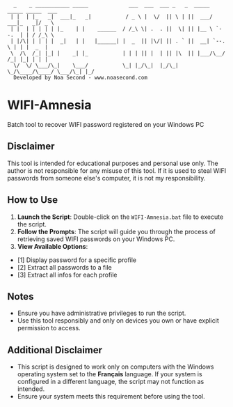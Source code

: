 ```
  _    _ ___________ _____             ___  ___  ___ _   _  _____ _____ _____  ___  
 | |  | |_   _|  ___|_   _|           / _ \ |  \/  || \ | ||  ___/  ___|_   _|/ _ \ 
 | |  | | | | | |_    | |    ______  / /_\ \| .  . ||  \| || |__ \ `--.  | | / /_\ \
 | |/\| | | | |  _|   | |   |______| |  _  || |\/| || . ` ||  __| `--. \ | | |  _  |
 \  /\  /_| |_| |    _| |_           | | | || |  | || |\  || |___/\__/ /_| |_| | | |
  \/  \/ \___/\_|    \___/           \_| |_/\_|  |_/\_| \_/\____/\____/ \___/\_| |_/   
  Developed by Noa Second - www.noasecond.com
```

# WIFI-Amnesia
Batch tool to recover WIFI password registered on your Windows PC

## Disclaimer
This tool is intended for educational purposes and personal use only. The author is not responsible for any misuse of this tool. If it is used to steal WIFI passwords from someone else's computer, it is not my responsibility.

## How to Use
1. **Launch the Script**: Double-click on the `WIFI-Amnesia.bat` file to execute the script.
2. **Follow the Prompts**: The script will guide you through the process of retrieving saved WIFI passwords on your Windows PC.
3. **View Available Options**:
  - [1] Display password for a specific profile
  - [2] Extract all passwords to a file
  - [3] Extract all infos for each profile

## Notes
- Ensure you have administrative privileges to run the script.
- Use this tool responsibly and only on devices you own or have explicit permission to access.

## Additional Disclaimer
- This script is designed to work only on computers with the Windows operating system set to the **Français** language. If your system is configured in a different language, the script may not function as intended.
- Ensure your system meets this requirement before using the tool.
